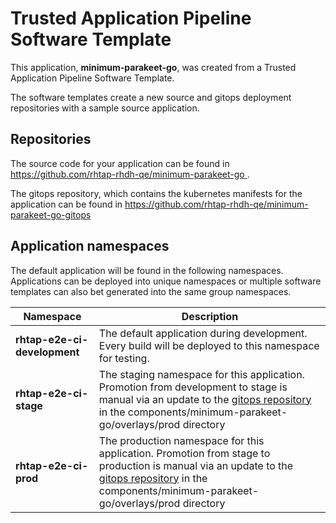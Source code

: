 # Trusted Application Pipeline Software Template

This application, **minimum-parakeet-go**, was created from a Trusted Application Pipeline Software Template.

The software templates create a new source and gitops deployment repositories with a sample source application. 

## Repositories

The source code for your application can be found in [https://github.com/rhtap-rhdh-qe/minimum-parakeet-go ](https://github.com/rhtap-rhdh-qe/minimum-parakeet-go ).
 
The gitops repository, which contains the kubernetes manifests for the application can be found in 
[https://github.com/rhtap-rhdh-qe/minimum-parakeet-go-gitops ](https://github.com/rhtap-rhdh-qe/minimum-parakeet-go-gitops ) 

## Application namespaces 

The default application will be found in the following namespaces. Applications can be deployed into unique namespaces or multiple software templates can also bet generated into the same group namespaces.  

|  Namespace   |  Description   |  
| -------- | -------- |   
| **rhtap-e2e-ci-development** | The default application during development. Every build will be deployed to this namespace for testing. | 
| **rhtap-e2e-ci-stage** | The staging namespace for this application. Promotion from development to stage is manual via an update to the [gitops repository](https://github.com/rhtap-rhdh-qe/minimum-parakeet-go-gitops ) in the components/minimum-parakeet-go/overlays/prod directory |  
| **rhtap-e2e-ci-prod** | The production namespace for this application. Promotion from stage to production is manual via an update to the [gitops repository](https://github.com/rhtap-rhdh-qe/minimum-parakeet-go-gitops ) in the components/minimum-parakeet-go/overlays/prod directory | 